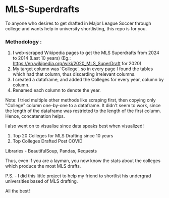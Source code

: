 # MLS-Superdrafts
To anyone who desires to get drafted in Major League Soccer through college and wants help in university shortlisting, this repo is for you.

### Methodology :

1. I web-scraped Wikipedia pages to get the MLS Superdrafts from 2024 to 2014 (Last 10 years)
(Eg.: https://en.wikipedia.org/wiki/2020_MLS_SuperDraft for 2020)
2. My target column was 'College', so in every page I found the tables which had that column, thus discarding irrelevant columns.
3. I created a dataframe, and added the Colleges for every year, column by column.
4. Renamed each column to denote the year.

Note: I tried multiple other methods like scraping first, then copying only "College" column one-by-one to a dataframe. It didn't seem to work, since the length of the dataframe was restricted to the length of the first column. Hence, concatenation helps.

I also went on to visualise since data speaks best when visualized!
1. Top 20 Colleges for MLS Drafting since 10 years
2. Top Colleges Drafted Post COVID

Libraries - BeautifulSoup, Pandas, Requests

Thus, even if you are a layman, you now know the stats about the colleges which produce the most MLS drafts.

P.S. - I did this little project to help my friend to shortlist his undergrad universities based of MLS drafting.

All the best!
